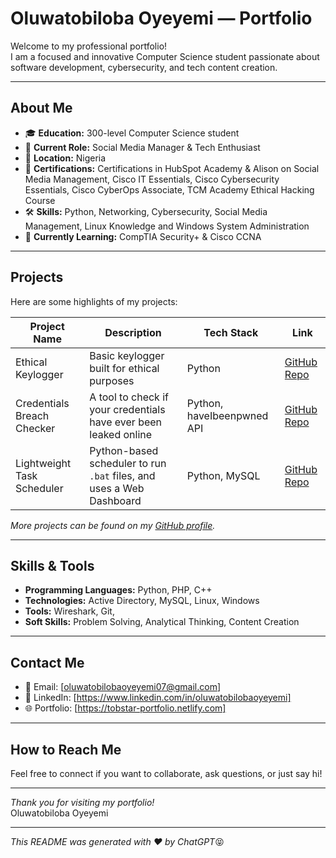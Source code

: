 # Oluwatobiloba Oyeyemi — Portfolio

Welcome to my professional portfolio!  
I am a focused and innovative Computer Science student passionate about software development, cybersecurity, and tech content creation.

---

## About Me

- 🎓 **Education:** 300-level Computer Science student  
- 💼 **Current Role:** Social Media Manager & Tech Enthusiast  
- 📍 **Location:** Nigeria  
- 🔗 **Certifications:** Certifications in HubSpot Academy & Alison on Social Media Management, Cisco IT Essentials, Cisco Cybersecurity Essentials, Cisco CyberOps Associate, TCM Academy Ethical Hacking Course
- 🛠 **Skills:** Python, Networking, Cybersecurity, Social Media Management, Linux Knowledge and Windows System Administration
- 🌱 **Currently Learning:** CompTIA Security+ & Cisco CCNA 

---

## Projects

Here are some highlights of my projects:

| Project Name                     | Description                                    | Tech Stack             | Link                                   |
|---------------------------------|------------------------------------------------|-----------------------|----------------------------------------|
| Ethical Keylogger               | Basic keylogger built for ethical purposes     | Python                | [GitHub Repo](https://github.com/XayZay/python_keylogger) |
| Credentials Breach Checker        | A tool to check if your credentials have ever been leaked online  | Python, haveIbeenpwned API | [GitHub Repo](https://github.com/XayZay/breach_checker) |
| Lightweight Task Scheduler      | Python-based scheduler to run `.bat` files, and uses a Web Dashboard    | Python, MySQL         | [GitHub Repo](https://github.com/XayZay/task_scheduler) |

*More projects can be found on my [GitHub profile](https://github.com/XayZay).*

---

## Skills & Tools

- **Programming Languages:** Python, PHP, C++  
- **Technologies:** Active Directory, MySQL, Linux, Windows  
- **Tools:** Wireshark, Git,   
- **Soft Skills:** Problem Solving, Analytical Thinking, Content Creation  

---

## Contact Me

- 📧 Email: [oluwatobilobaoyeyemi07@gmail.com]  
- 🔗 LinkedIn: [https://www.linkedin.com/in/oluwatobilobaoyeyemi] 
- 🌐 Portfolio: [https://tobstar-portfolio.netlify.com]

---

## How to Reach Me

Feel free to connect if you want to collaborate, ask questions, or just say hi!

---

*Thank you for visiting my portfolio!*  
        Oluwatobiloba Oyeyemi

---

*This README was generated with ❤️ by ChatGPT*😝
